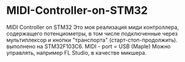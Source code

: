 # MIDI-Controller-on-STM32
MIDI Controller on STM32
Это моя реализация миди контроллера, содержащего потенциометры,
в том числе подключенные через мультиплексор
и кнопки "транспорта" (старт-стоп-продолжить).
выполнено на STM32F103C6. MIDI - port = USB (Maple)
Можно управлять, например FL Studio, в качестве микшера.
